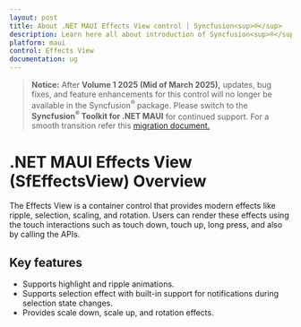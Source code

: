 ```yaml
---
layout: post
title: About .NET MAUI Effects View control | Syncfusion<sup>®</sup>
description: Learn here all about introduction of Syncfusion<sup>®</sup> .NET MAUI Effects View (SfEffectsView) control, its elements and more.
platform: maui
control: Effects View
documentation: ug
---
```


>**Notice:** After **Volume 1 2025 (Mid of March 2025),** updates, bug fixes, and feature enhancements for this control will no longer be available in the Syncfusion<sup>®</sup> package. Please switch to the **Syncfusion<sup>®</sup> Toolkit for .NET MAUI** for continued support. For a smooth transition refer this [migration document.](https://help.syncfusion.com/maui-toolkit/migration)

# .NET MAUI Effects View (SfEffectsView) Overview

The Effects View is a container control that provides modern effects like ripple, selection, scaling, and rotation. Users can render these effects using the touch interactions such as touch down, touch up, long press, and also by calling the APIs.

## Key features

* Supports highlight and ripple animations.
* Supports selection effect with built-in support for notifications during selection state changes.
* Provides scale down, scale up, and rotation effects.